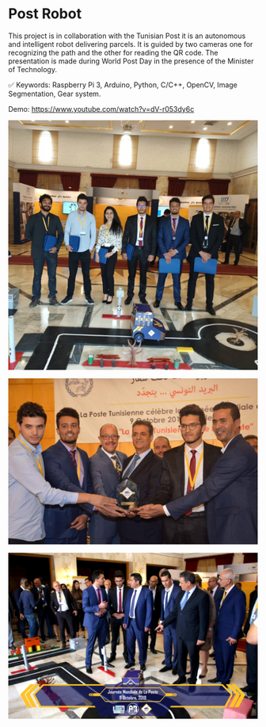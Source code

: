 # Post Robot

This project is in collaboration with the Tunisian Post it is an autonomous and intelligent robot delivering parcels. It is guided by two cameras one for recognizing the path and the other for reading the QR code.
The presentation is made during World Post Day in the presence of the Minister of Technology.

✅ Keywords: Raspberry Pi 	3, Arduino, Python, C/C++, OpenCV, Image Segmentation, Gear system.

Demo: https://www.youtube.com/watch?v=dV-r053dy6c


![](1.jpg)


![](2.jpg)


![](3.png)

